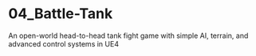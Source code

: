 # 04_Battle-Tank
An open-world head-to-head tank fight game with simple AI, terrain, and advanced control systems in UE4

